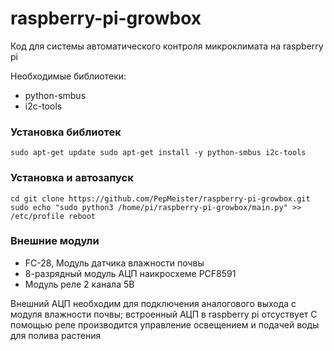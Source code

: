 # raspberry-pi-growbox

Код для системы автоматического контроля микроклимата на raspberry pi

Необходимые библиотеки:

* python-smbus
* i2c-tools

### Установка библиотек 
`
sudo apt-get update
sudo apt-get install -y python-smbus i2c-tools
`
### Установка и автозапуск

`
cd
git clone https://github.com/PepMeister/raspberry-pi-growbox.git
sudo echo "sudo python3 /home/pi/raspberry-pi-growbox/main.py" >> /etc/profile
reboot
`


### Внешние модули

* FC-28, Модуль датчика влажности почвы
* 8-разрядный модуль АЦП наикросхеме PCF8591
* Модуль реле 2 канала 5В

Внешний АЦП необходим для подключения аналогового выхода c  модуля влажности почвы; 
встроенный АЦП в raspberry pi отсуствует 
С помощью реле производится управление освещением и подачей воды для полива растения

